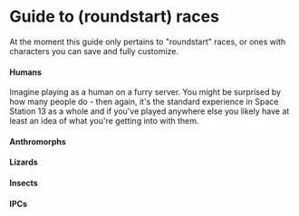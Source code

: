 # Guide to (roundstart) races

At the moment this guide only pertains to "roundstart" races, or ones with characters you can save and fully customize.

#### Humans
Imagine playing as a human on a furry server. You might be surprised by how many people do - then again, it's the standard experience in Space Station 13 as a whole and if you've played anywhere else you likely have at least an idea of what you're getting into with them.

#### Anthromorphs

#### Lizards

#### Insects

#### IPCs
